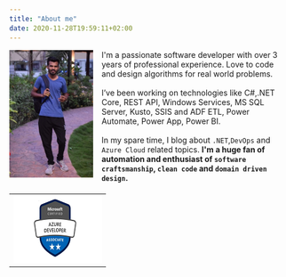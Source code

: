 ```yaml
---
title: "About me"
date: 2020-11-28T19:59:11+02:00
---
```

<style>
   .avatar{
        float: left;
        margin: 0 15px 15px 0;
        width: 30%;
    }
    #certificats{
        width:100%;
        margin: 20px 0px;
    }
    #certificats td{
        vertical-align:top;
    }

    #contact{
        font-size: 6em;
        text-align: center;
    }
</style>



<img class="avatar" src="author.jpg">

I'm a passionate software developer with over 3 years of professional experience. Love to code and design algorithms for real world problems.
</br></br>
I’ve been working on technologies like C#,.NET Core, REST API, Windows Services, MS SQL Server, Kusto, SSIS and ADF ETL, Power Automate, Power App, Power BI.
<br/><br/>
In my spare time, I blog about `.NET`,`DevOps` and `Azure Cloud` related topics. __I'm a huge fan of automation and enthusiast of `software craftsmanship`, `clean code` and `domain driven design`.__ 


<div id="contact">
<a href="" id="mailaddress"><i class="fa fa-envelope-square"></i></a>
<a href="https://twitter.com/hiray_raj"><i class="fa fa-twitter"></i></a>
<a href="https://www.linkedin.com/in/rajendra-hiray-aa137010b/"><i class="fa fa-linkedin"></i></a>
</div>


<table id="certificats">
<tr>
<td><img src="MCP.png"/></td>
</tr>
</table>

<script>
document.addEventListener("DOMContentLoaded", function(){
    $("#mailaddress").attr("href", "mailto:" + "raj.hiray" + "@outlook" + ".com");
});
</script>




